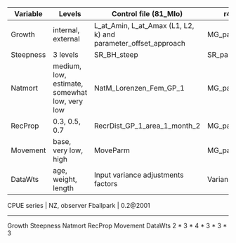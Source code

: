 Variable    | Levels                                        | Control file (81_Mlo)                                          | r4ss ctl object
----------- | --------------------------------------------- | -------------------------------------------------------------- | ---------------
Growth      | internal, external                            | L_at_Amin, L_at_Amax (L1, L2, k) and parameter_offset_approach | MG_parms
Steepness   | 3 levels                                      | SR_BH_steep                                                    | SR_parms
Natmort     | medium, low, estimate, somewhat low, very low | NatM_Lorenzen_Fem_GP_1                                         | MG_parms
RecProp     | 0.3, 0.5, 0.7                                 | RecrDist_GP_1_area_1_month_2                                   | MG_parms
Movement    | base, very low, high                          | MoveParm                                                       | MG_parms
DataWts     | age, weight, length                           | Input variance adjustments factors                             | Variance_adjustment_list


CPUE series | NZ, observer
Fballpark   | 0.2@2001


--------------------------------------------------------------------------------

Growth  Steepness  Natmort  RecProp  Movement  DataWts
2     * 3        * 4      * 3      * 3       * 3
